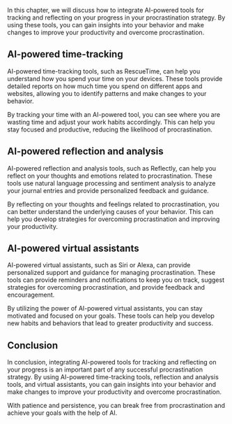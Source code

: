 
In this chapter, we will discuss how to integrate AI-powered tools for tracking and reflecting on your progress in your procrastination strategy. By using these tools, you can gain insights into your behavior and make changes to improve your productivity and overcome procrastination.

AI-powered time-tracking
------------------------

AI-powered time-tracking tools, such as RescueTime, can help you understand how you spend your time on your devices. These tools provide detailed reports on how much time you spend on different apps and websites, allowing you to identify patterns and make changes to your behavior.

By tracking your time with an AI-powered tool, you can see where you are wasting time and adjust your work habits accordingly. This can help you stay focused and productive, reducing the likelihood of procrastination.

AI-powered reflection and analysis
----------------------------------

AI-powered reflection and analysis tools, such as Reflectly, can help you reflect on your thoughts and emotions related to procrastination. These tools use natural language processing and sentiment analysis to analyze your journal entries and provide personalized feedback and guidance.

By reflecting on your thoughts and feelings related to procrastination, you can better understand the underlying causes of your behavior. This can help you develop strategies for overcoming procrastination and improving your productivity.

AI-powered virtual assistants
-----------------------------

AI-powered virtual assistants, such as Siri or Alexa, can provide personalized support and guidance for managing procrastination. These tools can provide reminders and notifications to keep you on track, suggest strategies for overcoming procrastination, and provide feedback and encouragement.

By utilizing the power of AI-powered virtual assistants, you can stay motivated and focused on your goals. These tools can help you develop new habits and behaviors that lead to greater productivity and success.

Conclusion
----------

In conclusion, integrating AI-powered tools for tracking and reflecting on your progress is an important part of any successful procrastination strategy. By using AI-powered time-tracking tools, reflection and analysis tools, and virtual assistants, you can gain insights into your behavior and make changes to improve your productivity and overcome procrastination.

With patience and persistence, you can break free from procrastination and achieve your goals with the help of AI.
